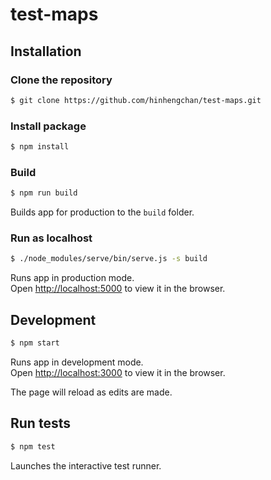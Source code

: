# test-maps

## Installation
### Clone the repository
```bash
$ git clone https://github.com/hinhengchan/test-maps.git
```

### Install package
```bash
$ npm install
```

### Build
```bash
$ npm run build
```

Builds app for production to the `build` folder.

### Run as localhost
```bash
$ ./node_modules/serve/bin/serve.js -s build
```

Runs app in production mode.<br>
Open [http://localhost:5000](http://localhost:5000) to view it in the browser.

## Development
```bash
$ npm start
```

Runs app in development mode.<br>
Open [http://localhost:3000](http://localhost:3000) to view it in the browser.

The page will reload as edits are made.

## Run tests
```bash
$ npm test
```

Launches the interactive test runner.